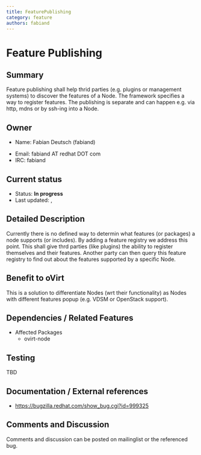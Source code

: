 ```yaml
---
title: FeaturePublishing
category: feature
authors: fabiand
---
```


# Feature Publishing

## Summary

Feature publishing shall help thrid parties (e.g. plugins or management systems) to discover the features of a Node. The framework specifies a way to register features. The publishing is separate and can happen e.g. via http, mdns or by ssh-ing into a Node.

## Owner

*   Name: Fabian Deutsch (fabiand)

<!-- -->

*   Email: fabiand AT redhat DOT com
*   IRC: fabiand

## Current status

*   Status: **In progress**
*   Last updated: ,

## Detailed Description

Currently there is no defined way to determin what features (or packages) a node supports (or includes). By adding a feature registry we address this point. This shall give thrd parties (like plugins) the ability to register themselves and their features. Another party can then query this feature registry to find out about the features supported by a specific Node.

## Benefit to oVirt

This is a solution to differentiate Nodes (wrt their functionality) as Nodes with different features popup (e.g. VDSM or OpenStack support).

## Dependencies / Related Features

*   Affected Packages
    -   ovirt-node

## Testing

TBD

## Documentation / External references

*   <https://bugzilla.redhat.com/show_bug.cgi?id=999325>

## Comments and Discussion

Comments and discussion can be posted on mailinglist or the referenced bug.

